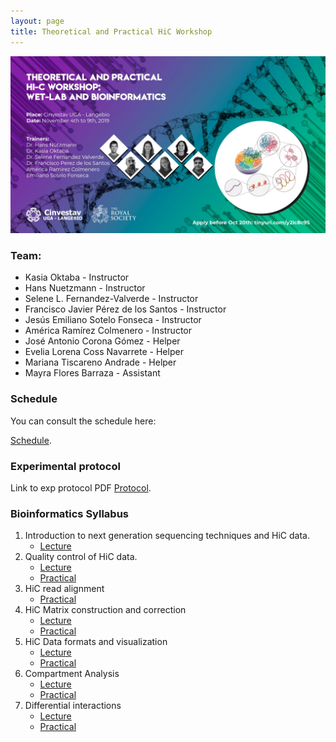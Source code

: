 ```yaml
---
layout: page
title: Theoretical and Practical HiC Workshop
---
```


![](img/Flyer_HiC_Workshop.jpg)

### Team:

* Kasia Oktaba - Instructor
* Hans Nuetzmann - Instructor
* Selene L. Fernandez-Valverde - Instructor
* Francisco Javier Pérez de los Santos - Instructor
* Jesús Emiliano Sotelo Fonseca - Instructor
* América Ramírez Colmenero - Instructor
* José Antonio Corona Gómez - Helper
* Evelia Lorena Coss Navarrete - Helper
* Mariana Tiscareno Andrade - Helper
* Mayra Flores Barraza - Assistant

### Schedule

You can consult the schedule here: 

[Schedule](https://docs.google.com/document/d/1ToIqbE2ANcaL2NIeprm4A3_wXU54vLlRay7s1IzhuKo/edit?usp=sharing).

### Experimental protocol

Link to exp protocol PDF
[Protocol](SLIDES/Hi_C_workshop_protocol_Final.pdf).

### Bioinformatics Syllabus

1. Introduction to next generation sequencing techniques and HiC data. 
	* [Lecture](SLIDES/01_HiCWorkshop_Intro_to_NGS.pdf)
2. Quality control of HiC data.
	* [Lecture](SLIDES/1_mapping_filtering.pdf)
	* [Practical](01-quality.html)
3. HiC read alignment
	* [Practical](03-hicup.html)
4. HiC Matrix construction and correction
	* [Lecture](SLIDES/02_lecture_matrix_binning_correction.pdf)
	* [Practical](04-matrix.html)
5. HiC Data formats and visualization
	* [Lecture](SLIDES/3_matrix_visualization.pdf)
	* [Practical](05-visualization.html)
6. Compartment Analysis
	* [Lecture](SLIDES/4_feature_annotation_compartments_tads.pdf)
	* [Practical](06-feature_calling.html)
7. Differential interactions
	* [Lecture](SLIDES/5_differential_interactions.pdf)
	* [Practical](07_diffhic.html)
	


